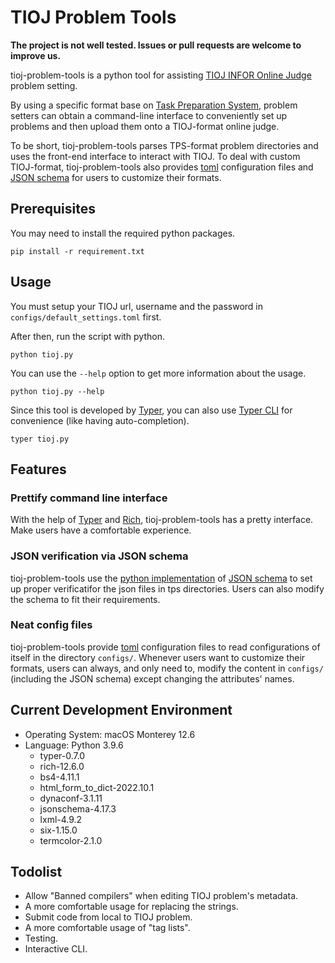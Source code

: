 # TIOJ Problem Tools
**The project is not well tested. Issues or pull requests are welcome to improve us.**

tioj-problem-tools is a python tool for assisting [TIOJ INFOR Online Judge](https://github.com/TIOJ-INFOR-Online-Judge/tioj) problem setting.

By using a specific format base on [Task Preparation System](https://github.com/ioi-2017/tps), problem setters can obtain a command-line interface to conveniently set up problems and then upload them onto a TIOJ-format online judge.

To be short, tioj-problem-tools parses TPS-format problem directories and uses the front-end interface to interact with TIOJ. To deal with custom TIOJ-format, tioj-problem-tools also provides [toml](https://toml.io/en/) configuration files and [JSON schema](https://json-schema.org/understanding-json-schema/index.html) for users to customize their formats.

## Prerequisites

You may need to install the required python packages.
```
pip install -r requirement.txt
```

## Usage

You must setup your TIOJ url, username and the password in `configs/default_settings.toml` first.

After then, run the script with python.
```
python tioj.py
```

You can use the `--help` option to get more information about the usage.
```
python tioj.py --help
```

Since this tool is developed by [Typer](https://typer.tiangolo.com/), you can also use [Typer CLI](https://typer.tiangolo.com/typer-cli/) for convenience (like having auto-completion).
```
typer tioj.py
```

## Features

### Prettify command line interface

With the help of [Typer](https://typer.tiangolo.com/) and [Rich](https://rich.readthedocs.io/en/stable/introduction.html), tioj-problem-tools has a pretty interface. Make users have a comfortable experience.

### JSON verification via JSON schema

tioj-problem-tools use the [python implementation](https://python-jsonschema.readthedocs.io/en/stable/) of [JSON schema](https://json-schema.org/understanding-json-schema/index.html) to set up proper verificatifor the json files in tps directories. Users can also modify the schema to fit their requirements.

### Neat config files

tioj-problem-tools provide [toml](https://toml.io/en/) configuration files to read configurations of itself in the directory `configs/`. Whenever users want to customize their formats, users can always, and only need to, modify the content in `configs/` (including the JSON schema) except changing the attributes' names.

## Current Development Environment

- Operating System: macOS Monterey 12.6
- Language: Python 3.9.6
    - typer-0.7.0
    - rich-12.6.0
    - bs4-4.11.1 
    - html_form_to_dict-2022.10.1
    - dynaconf-3.1.11
    - jsonschema-4.17.3
    - lxml-4.9.2
    - six-1.15.0
    - termcolor-2.1.0

## Todolist

- Allow "Banned compilers" when editing TIOJ problem's metadata.
- A more comfortable usage for replacing the strings.
- Submit code from local to TIOJ problem.
- A more comfortable usage of "tag lists".
- Testing.
- Interactive CLI.
